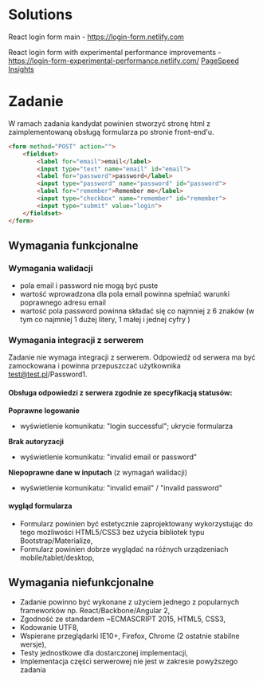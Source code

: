# Solutions 

React login form main - https://login-form.netlify.com

React login form with experimental performance improvements - https://login-form-experimental-performance.netlify.com/ 
[PageSpeed Insights](https://developers.google.com/speed/pagespeed/insights/?url=https%3A%2F%2Flogin-form-experimental-performance.netlify.com%2F&tab=mobile)

# Zadanie
W ramach zadania kandydat powinien stworzyć stronę html z zaimplementowaną obsługą formularza po stronie front-end'u.

```html
<form method="POST" action="">
    <fieldset>
        <label for="email">email</label>
        <input type="text" name="email" id="email">
        <label for="password">password</label>
        <input type="password" name="password" id="password">
        <label for="remember">Remember me</label>
        <input type="checkbox" name="remember" id="remember">
      	<input type="submit" value="login">
    </fieldset>
</form>
```

## Wymagania funkcjonalne
### Wymagania walidacji
- pola email i password nie mogą być puste
- wartość wprowadzona dla pola email powinna spełniać warunki poprawnego adresu email
- wartość pola password powinna składać się co najmniej z 6 znaków (w tym co najmniej 1 dużej litery, 1 małej i jednej cyfry
)

### Wymagania integracji z serwerem
Zadanie nie wymaga integracji z serwerem. Odpowiedź od serwera ma być zamockowana i powinna przepuszczać użytkownika test@test.pl/Password1.

#### Obsługa odpowiedzi z serwera zgodnie ze specyfikacją statusów:
**Poprawne logowanie**
- wyświetlenie komunikatu: "login successful"; ukrycie formularza

**Brak autoryzacji**
- wyświetlenie komunikatu: "invalid email or password"

**Niepoprawne dane w inputach** (z wymagań walidacji)
- wyświetlenie komunikatu: "invalid email" / "invalid password"


#### wygląd formularza
- Formularz powinien być estetycznie zaprojektowany wykorzystując do tego możliwości HTML5/CSS3 bez użycia bibliotek typu Bootstrap/Materialize,
- Formularz powinien dobrze wyglądać na różnych urządzeniach mobile/tablet/desktop,

## Wymagania niefunkcjonalne
- Zadanie powinno być wykonane z użyciem jednego z popularnych frameworków np. React/Backbone/Angular 2,
- Zgodność ze standardem ~ECMASCRIPT 2015, HTML5, CSS3,
- Kodowanie UTF8,
- Wspierane przeglądarki IE10+, Firefox, Chrome (2 ostatnie stabilne wersje),
- Testy jednostkowe dla dostarczonej implementacji,
- Implementacja części serwerowej nie jest w zakresie powyższego zadania
